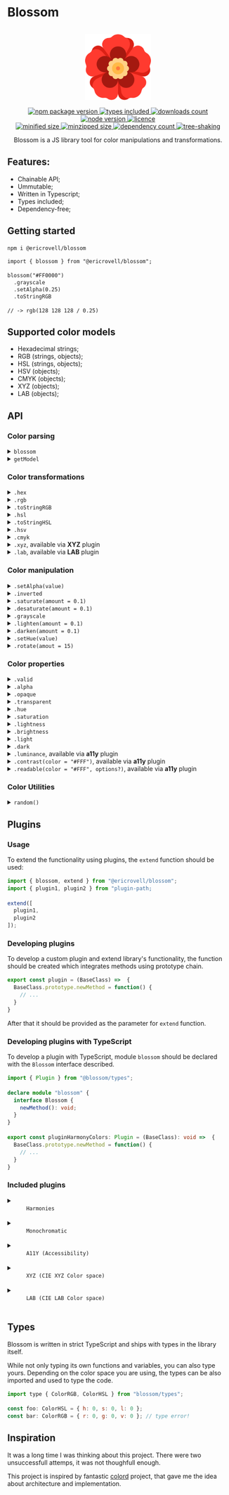 # Blossom

<div align="center">
  <img src="./assets/logo.svg" alt="Flower" width="150px" style="padding: 1em">
</div>

<div align="center">
  <a href="https://www.npmjs.com/package/@ericrovell/blossom">
    <img alt="npm package version" src="https://badgen.net/npm/v/@ericrovell/blossom/" />
  </a>
  <a href="https://www.npmjs.com/package/@ericrovell/blossom">
    <img alt="types included" src="https://badgen.net/npm/types/@ericrovell/blossom/" />
  </a>
  <a href="https://www.npmjs.com/package/@ericrovell/blossom">
    <img alt="downloads count" src="https://badgen.net/npm/dt/@ericrovell/blossom/" />
  </a>
  <a href="https://www.npmjs.com/package/@ericrovell/blossom">
    <img alt="node version" src="https://badgen.net/npm/node/@ericrovell/blossom/" />
  </a>
  <a href="https://www.npmjs.com/package/@ericrovell/blossom">
    <img alt="licence" src="https://badgen.net/npm/license/@ericrovell/blossom/" />
  </a>
</div>

<div align="center">
  <a href="https://bundlephobia.com/package/@ericrovell/blossom">
    <img alt="minified size" src="https://badgen.net/bundlephobia/min/@ericrovell/blossom/" />
  </a>
  <a href="https://bundlephobia.com/package/@ericrovell/blossom">
    <img alt="minzipped size" src="https://badgen.net/bundlephobia/minzip/@ericrovell/blossom/" />
  </a>
  <a href="https://bundlephobia.com/package/@ericrovell/blossom">
    <img alt="dependency count" src="https://badgen.net/bundlephobia/dependency-count/@ericrovell/blossom/" />
  </a>
  <a href="https://bundlephobia.com/package/@ericrovell/blossom">
    <img alt="tree-shaking" src="https://badgen.net/bundlephobia/tree-shaking/@ericrovell/blossom/" />
  </a>
</div>

<p align="center">
Blossom is a JS library tool for color manipulations and transformations.
</p>

## Features:

- Chainable API;
- Ummutable;
- Written in Typescript;
- Types included;
- Dependency-free;

## Getting started

```
npm i @ericrovell/blossom
```

```
import { blossom } from "@ericrovell/blossom";

blossom("#FF0000")
  .grayscale
  .setAlpha(0.25)
  .toStringRGB

// -> rgb(128 128 128 / 0.25)
```

## Supported color models

- Hexadecimal strings;
- RGB (strings, objects);
- HSL (strings, objects);
- HSV (objects);
- CMYK (objects);
- XYZ (objects);
- LAB (objects);

## API

### Color parsing

<details>
  <summary>
    <code>blossom</code>
  </summary>
  
  Parses the given input and creates a new Blossom instance.

  ```js
  import { blossom } from "@ericrovell/blossom";

  // string input
  blossom("#ABC");
  blossom("#AABBCC");
  blossom("#ADCDEF12");
  blossom("rgb(100, 200, 255)");
  blossom("rgba(100, 200, 255, 0.5)");
  blossom("rgba(10% 20% 30% / 35%)");
  blossom("hsl(180, 78%, 87%)");
  blossom("hsla(180, 78%, 87%, 0.5)");
  blossom("hsla(180deg 78% 87% / 50%)");

  // object input
  blossom({ r: 12, g: 34, b: 56 });
  blossom({ r: 12, g: 34, b: 56, a: 1 });
  blossom({ h: 180, s: 50, l: 75 });
  blossom({ h: 180, s: 50, l: 75, a: 1 });
  blossom({ h: 180, s: 50, v: 65 });
  blossom({ h: 180, s: 50, v: 65, a: 1 });
  blossom({ c: 25, m: 50, k: 75, k: 100 });
  blossom({ c: 25, m: 50, k: 75, k: 100, a: 1 });
  ```
</details>

<details>
  <summary>
    <code>getModel</code>
  </summary>

  Parses a color and returns a color model name of the given input.

  ```js
    import { getModel } from "@ericrovell/blossom";

    getModel("#ADC123"); // -> "hex"
    getModel({ r: 13, g: 237, b: 162 }); // -> "rgb"
    getModel("hsl(180deg 50% 50%)"); // -> "hsl"
    getModel("Hi!"); // -> null
  ```
</details>

### Color transformations

<details>
  <summary>
    <code>.hex</code>
  </summary>

  Returns the hexadecimal representation of a color.
  Outputs the modern `#RRGGBBAA` opacity syntax for transparent colors.

  ```js
  blossom("rgb(0, 255, 0)").hex; // -> "#00FF00"
  blossom({ h: 300, s: 100, l: 50 }).hex; // -> "#FF00FF"
  blossom({ r: 255, g: 255, b: 255, a: 0 }).hex; // -> "#FFFFFF00"
  ```
</details>

<details>
  <summary>
    <code>.rgb</code>
  </summary>

  Returns the RGB color model object of a color.

  ```js
  blossom("#ff0000").rgb; // -> { r: 255, g: 0, b: 0, a: 1 }
  blossom({ h: 180, s: 100, l: 50, a: 0.5 }).rgb; // -> { r: 0, g: 255, b: 255, a: 0.5 }
  ```
</details>

<details>
  <summary>
    <code>.toStringRGB</code>
  </summary>

  Returns the RGB color model string of a color.
  Outputs the modern whitespace syntax.

  ```js
  blossom("#ff0000").toStringRGB; // -> "rgb(255 0 0)"
  blossom({ h: 180, s: 100, l: 50, a: 0.5 }).toStringRGB; // -> "rgb(0 255 255 / 0.5)"
  ```
</details>

<details>
  <summary>
    <code>.hsl</code>
  </summary>

  Returns the HSL color space object of a color.

  ```js
  blossom("#ffff00").hsl; // -> { h: 60, s: 100, l: 50, a: 1 }
  blossom("rgba(0, 0, 255, 0.5)").hsl; // -> { h: 240, s: 100, l: 50, a: 0.5 }
  ```
</details>

<details>
  <summary>
    <code>.toStringHSL</code>
  </summary>

  Returns the HSL color space string of a color.
  Outputs the modern whitespace syntax.

  ```js
  blossom("#ffff00").toStringHSL; // -> "hsl(60deg 100% 50%)"
  blossom("rgba(0, 0, 255, 0.5)").toStringHSL; // -> "hsl(240deg 100% 50% / 0.5)"
  ```
</details>

<details>
  <summary>
    <code>.hsv</code>
  </summary>

  Returns the HSV color space object of a color.

  ```js
  blossom("#ffff00").hsv; // -> { h: 60, s: 100, v: 100, a: 1 }
  blossom("rgba(0, 255, 255, 0.5)").hsv; // -> { h: 180, s: 100, v: 100, a: 1 }
  ```
</details>


<details>
  <summary>
    <code>.cmyk</code>
  </summary>

  Returns the CMYK color space object of a color.

  ```js
  blossom("#FFFFFF").cmyk; // -> { c: 0, m: 0, y: 0, k: 0, a: 1 }
  blossom("#555AAA").cmyk; // -> { c: 50, m: 47, y: 0, k: 33, a: 1 }
  ```
</details>

<details>
  <summary>
    <code>.xyz</code>, available via <strong>XYZ</strong> plugin
  </summary>

  Returns the [CIE XYZ](https://www.sttmedia.com/colormodel-xyz) color space object of a color.

  ```js
  blossom("#FFFFFF").xyz; // -> { x: 95.047, y: 100, z: 108.883 a: 1 }
  blossom({ x: 0, y: 0, z: 0 }).hex; // -> "#000000"
  ```
</details>

<details>
  <summary>
    <code>.lab</code>, available via <strong>LAB</strong> plugin
  </summary>

  Returns the [CIE LAB](https://en.wikipedia.org/wiki/CIELAB_color_space) color space object of a color.

  ```js
  blossom("#FFFFFF").lab; // -> { l: 100, a: 0, b: 0, alpha: 1 }
  blossom("#123ABC").lab; // -> { l: 29.95, a: 29.48, b: -72.93, alpha: 1 }
  ```
</details>

### Color manipulation

<details>
  <summary>
    <code>.setAlpha(value)</code>
  </summary>

  Changes the alpha channel value and returns a new `Blossom` instance.

  ```js
  blossom("rgb(0, 0, 0)")
    .setAlpha(0.5)
    .toStringRGB; // -> "rgb(0 0 0 / 0.5)"
  ```
</details>

<details>
  <summary>
    <code>.inverted</code>
  </summary>

  Creates a new `Blossom` instance with an inverted color.

  ```js
  blossom("#aabbcc")
    .inverted
    .hex; // -> "#554433"
  ```
</details>

<details>
  <summary>
    <code>.saturate(amount = 0.1)</code>
  </summary>

  Increases the HSL saturation of a color by the given amount.

  ```js
  blossom("#bf4040")
    .saturate(0.25)
    .hex; // -> "#df2020"

  blossom("hsl(0, 50%, 50%)")
    .saturate(0.5)
    .toStringHSL; // -> "hsl(0deg 100% 50%)"
  ```
</details>

<details>
  <summary>
    <code>.desaturate(amount = 0.1)</code>
  </summary>

  Decreases the HSL saturation of a color by the given amount.

  ```js
  blossom("#df2020")
    .saturate(0.25)
    .hex; // -> "#bf4040"

  blossom("hsl(0, 100%, 50%)")
    .saturate(0.5)
    .toStringHSL; // -> "hsl(0deg 50% 50%)"  
  ```
</details>

<details>
  <summary>
    <code>.grayscale</code>
  </summary>

  Creates a gray color with the same lightness as a source color.
  Same result as `.desaturate(1)`.

  ```js
  blossom("#bf4040")
    .grayscale
    .hex; // -> "#808080"

  blossom("hsl(0, 100%, 50%)")
    .grayscale
    .toStringHSL; // -> "hsl(0deg 0% 50%)"
  ```
</details>

<details>
  <summary>
    <code>.lighten(amount = 0.1)</code>
  </summary>

  Increases the HSL lightness of a color by the given amount.

  ```js
  blossom("#000000")
    .lighten(0.5)
    .hex; // -> "#808080"

  blossom("#223344")
    .lighten(0.3)
    .hex; // -> "#5580aa"

  blossom("hsl(0, 50%, 50%)")
    .lighten(0.5)
    .toStringHSL; // -> "hsl(0deg 50% 100%)"
  ```
</details>

<details>
  <summary>
    <code>.darken(amount = 0.1)</code>
  </summary>

  Decreases the HSL lightness of a color by the given amount.

  ```js
  blossom("#ffffff")
    .darken(0.5)
    .hex; // -> "#808080"

  blossom("#5580aa")
    .darken(0.3)
    .hex; // -> "#223344"

  blossom("hsl(0, 50%, 100%)")
    .lighten(0.5)
    .toStringHSL; // -> "hsl(0, 50%, 50%)"
  ```
</details>

<details>
  <summary>
    <code>.setHue(value)</code>
  </summary>

  Changes the hue value and returns a new `Blossom` instance.

  ```js
  blossom("hsl(90, 50%, 50%)")
    .setHue(180)
    .toStringHSL; // -> "hsl(180deg 50% 50%)"

  blossom("hsl(90, 50%, 50%)")
    .setHue(370)
    .toStringHSL; // -> "hsl(10deg 50% 50%)"
  ```
</details>

<details>
  <summary>
    <code>.rotate(amout = 15)</code>
  </summary>

  Increases the HSL hue value of a color by the given amount.

  ```js
  blossom("hsl(90, 50%, 50%)")
    .rotate(90)
    .toStringHSL; // -> "hsl(180deg 50% 50%)"

  blossom("hsl(90, 50%, 50%)")
    .rotate(-180)
    .toStringHSL; // -> "hsl(270deg 50% 50%)"
  ```
</details>

### Color properties

<details>
  <summary>
    <code>.valid</code>
  </summary>

  Returns a boolean indicating whether or not an input has been parsed successfully.
  On unsuccess, color value defaults to black without error.

  ```js
  blossom("#FFF").valid; // -> true
  blossom("#NaN").valid; // -> false
  blossom("hello").valid; // -> false
  blossom({ r: 0, g: 0, b: 0 }).valid; // -> true
  blossom({ r: 0, g: 0, v: 0 }).valid; // -> false
  ```
</details>

<details>
  <summary>
    <code>.alpha</code>
  </summary>

  Returns an alpha channel value of the color.

  ```js
  blossom("#FFFFFF").alpha; // -> 1
  blossom("rgba(50 100 150 / 0.5)").alpha; // -> 0.5
  ```
</details>

<details>
  <summary>
    <code>.opaque</code>
  </summary>

  Returns a boolean indicating whether or not a color is opaque.

  ```js
  blossom("#FFFFFF").opaque; // -> true
  blossom("rgba(50 100 150 / 0.5)").opaque; // -> false
  ```
</details>

<details>
  <summary>
    <code>.transparent</code>
  </summary>

  Returns a boolean indicating whether or not a color is transparent.

  ```js
  blossom("#FFFFFF").transparent; // -> false
  blossom("rgba(50 100 150 / 0.5)").transparent; // -> true
  ```
</details>

<details>
  <summary>
    <code>.hue</code>
  </summary>

  Returns the Hue value of the number on the color wheel.

  ```js
  blossom("hsl(90deg 50% 50%)").hue; // -> 90
  blossom("hsl(-10deg 50% 50%)").hue; // -> 350
  ```
</details>

<details>
  <summary>
    <code>.saturation</code>
  </summary>

  Returns the saturation value of the number.

  ```js
  blossom("hsl(90deg 50% 50%)").saturation; // -> 0.5
  blossom("hsl(-10deg 98% 50%)").saturation; // -> 0.98
  ```
</details>

<details>
  <summary>
    <code>.lightness</code>
  </summary>

  Returns the lightness value of the number.

  ```js
  blossom("hsl(90deg 50% 50%)").lightness; // -> 0.5
  blossom("hsl(-10deg 50% 46%)").lightness; // -> 0.46
  ```
</details>

<details>
  <summary>
    <code>.brightness</code>
  </summary>

  Returns the brightness of a color in range [0; 1].
  The calculation logic is modified from [Web Content Accessibility Guidelines](https://www.w3.org/TR/AERT/#color-contrast).

  ```js
  blossom("#000000").brightness; // -> 0
  blossom("#808080").brightness; // -> 0.5
  blossom("#FFFFFF").brightness; // -> 1
  ```
</details>

<details>
  <summary>
    <code>.light</code>
  </summary>

  A Boolean indicator whether or not a color is light (brightness >= 0.5).

  ```js
  blossom("#000000").light; // -> false
  blossom("#808080").light; // -> true
  blossom("#FFFFFF").light; // -> true
  ```
</details>

<details>
  <summary>
    <code>.dark</code>
  </summary>

  A Boolean indicator whether or not a color is dark (brightness < 0.5).

  ```js
  blossom("#000000").dark; // -> true
  blossom("#808080").dark; // -> false
  blossom("#FFFFFF").dark; // -> false
  ```
</details>

<details>
  <summary>
    <code>.luminance</code>, available via <strong>a11y</strong> plugin
  </summary>

  Returns the relative luminance of a color, normalized to range [0, 1] as from pure black to pure white according to [WCAG 2.0](https://www.w3.org/TR/WCAG20/#relativeluminancedef).

  ```js
  blossom("#000000").luminance; // 0
  blossom("#808080").luminance; // 0.22
  blossom("#ffffff").luminance; // 1
  ```
</details>

<details>
  <summary>
    <code>.contrast(color = "#FFF")</code>, available via <strong>a11y</strong> plugin
  </summary>

  Calculates a contrast ratio for a pair of colors.
  
  The luminance difference lies in range [1 (white on white), 21 (black on white)]. [WCAG](https://webaim.org/articles/contrast/) required a ratio at least 4.5 for normal text and 3:1 for large one.

  ```js
  blossom("#000000").contrast(); // 21 (black on white)
  blossom("#ffffff").contrast("#000000"); // 21 (white on black)
  blossom("#777777").contrast(); // 4.47 (gray on white)
  blossom("#ff0000").contrast(); // 3.99 (red on white)
  blossom("#0000ff").contrast("#ff000"); // 2.14 (blue on red)
  ```
</details>

<details>
  <summary>
    <code>.readable(color = "#FFF", options?)</code>, available via <strong>a11y</strong> plugin
  </summary>

  Checks that a background and text color pair is readable according to [WCAG 2.0 Contrast and Color Requirements](https://webaim.org/articles/contrast/).

  ```js
  blossom("#000000").isReadable(); // true (normal black text on white bg conforms to WCAG AA)
  blossom("#777777").isReadable(); // false (normal gray text on white bg conforms to WCAG AA)
  blossom("#ffffff").isReadable("#000000"); // true (normal white text on black bg conforms to WCAG AA)
  blossom("#e60000").isReadable("#ffff47", { level: "AAA" }); // false (normal red text on yellow bg does not conform to WCAG AAA)
  blossom("#e60000").isReadable("#ffff47", { level: "AAA", size: "large" }); // true (large red text on yellow bg conforms to WCAG AAA)
  ```
</details>

### Color Utilities

<details>
  <summary>
    <code>random()</code>
  </summary>

  Creates new instance with a random color.

  ```js
  import { random } from "@ericrovell/blossom";

  random().hex; // -> "#01C8EC"
  random().setAlpha(0.5).rgb; // -> { r: 13, g: 237, b: 162, a: 0.5 }
  ```
</details>

## Plugins

### Usage

To extend the functionality using plugins, the `extend` function should be used:

```js
import { blossom, extend } from "@ericrovell/blossom";
import { plugin1, plugin2 } from "plugin-path;

extend([
  plugin1,
  plugin2
]);
```

### Developing plugins

To develop a custom plugin and extend library's functionality, the function should be created which integrates methods using prototype chain.

```js
export const plugin = (BaseClass) =>  {
  BaseClass.prototype.newMethod = function() {
    // ...
  }
}
```

After that it should be provided as the parameter for `extend` function.

### Developing plugins with TypeScript

To develop a plugin with TypeScript, module `blossom` should be declared with the `Blossom` interface described.

```ts
import { Plugin } from "@blossom/types";

declare module "blossom" {
  interface Blossom {
    newMethod(): void;
  }
}

export const pluginHarmonyColors: Plugin = (BaseClass): void =>  {
  BaseClass.prototype.newMethod = function() {
    // ...
  }
}
```

### Included plugins

<details>
  <summary>
    <code>
      Harmonies
    </code>
  </summary>

  Provides functionatity to generate [harmony colors](https://en.wikipedia.org/wiki/Harmony_(color)).

  Available harmony pallets:

  - analogous;
  - complimentary;
  - double-split-comlimentary;
  - rectangle;
  - tetradic;
  - triadic;
  - split-complimentary;

  ```js
  import { blossom, extends } from "@ericrovell/blossom";
  import { pluginHarmonies } from "blossom/plugins/harmonies";

  extend([ pluginHarmonies ]);

  const color = blossom("FF0000");

  color.harmonies("analogous")
    .map(color => color.hex); // -> [ "#FF0080", "#FF0000", "#FF8000"]
  color.harmonies("complimentary")
    .map(color => color.hex); // -> [ "#FF0000", "#00FFFF" ]
  color.harmonies("double-split-complimentary")
    .map(color => color.hex); // -> [ "#FF0080", "#FF0000", "#FF8000", "#00FF80", "#0080FF" ]
  color.harmonies("rectangle")
    .map(color => color.hex); // -> [ "#FF0000", "#FFFF00", "#00FFFF", "#0000FF" ]
  color.harmonies("tetradic")
    .map(color => color.hex); // -> [ "#FF0000", "#80FF00", "#00FFFF", "#8000FF" ]
  color.harmonies("triadic"  )
    .map(color => color.hex); // -> [ "#FF0000", "#00FF00", "#0000FF" ]
  color.harmonies("split-complimentary")
    .map(color => color.hex); // -> [ "#FF0000", "#00FF80", "#0080FF" ]
  ```

  Harmony color schemes type is available for import:

  ```ts
  import type { Harmony } from "@ericrovell/blossom/plugins/harmonies";
  
  const harmony: Harmony = "analogous";
  const notHarmony: Harmony = "round"; // TypeError
  ```
</details>

<details>
  <summary>
    <code>
      Monochromatic
    </code>
  </summary>

  Provides functionatity to generate [monochromatic colors](https://en.wikipedia.org/wiki/Monochromatic_color) as:

  - Tints;
  - Shades;
  - Tones.

  ```js
  import { blossom, extends } from "@ericrovell/blossom";
  import { pluginMonochromatic } from "blossom/plugins/monochromatic";

  extend([ pluginMonochromatic ]);

  const color = blossom("FF0000");

  color.tints(4).map(tint => tint.hex); // -> [ "#FF0000", "#FF4242", "#FF8585", "#FFC7C7", "#FFFFFF" ]
  color.shades(4).map(shade => shade.hex); // -> [ "#FF0000", "#BD0000", "#7A0000", "#380000", "#000000" ]
  color.tones(4).map(tone => tone.hex); // -> [ "#FF0000", "#DF2020", "#BF4040", "#9F6060", "#808080" ]
  ```

  The original color is always included as first palette item.

  If there is not enough space between colors to generate **required** number of colors, less number of colors will be generated. For example, generating 10 shades for `#050505` is not practical as `#000000` is too close and all shades will be indistinguishable:

  ```js
  import { blossom, extends } from "@ericrovell/blossom";
  import { pluginMonochromatic } from "blossom/plugins/monochromatic";

  extend([ pluginMonochromatic ]);

  blossom("#FAFAFA").tints(10).map(tint => tint.hex); // -> [ "#FAFAFA", "#FDFDFD", "#FFFFFF" ]
  blossom("#050505").shades(10).map(shade => shade.hex); // -> [ "#050505", "#020202", "#000000" ]
  blossom("#827D7D").tones(10).map(tone => tone.hex); // -> [ "#827D7D", "#817E7E", "#808080" ]
  ```
</details>

<details>
  <summary>
    <code>
      A11Y (Accessibility)
    </code>
  </summary>

  Adds accessibility and color contrast utilities working according to [Web Content Accessibility Guidelines 2.0](https://www.w3.org/TR/WCAG20/).

  ```js
  import { blossom, extend } from "@ericrovell/blossom";
  import { pluginA11Y } from "@ericrovell/blossom/plugins/a11y";

  extend([ pluginA11Y ]);

  blossom("#000000").luminance; // 0
  blossom("#CCDDEE").luminance; // 0.71
  blossom("#FFFFFF").luminance; // 1

  blossom("#000000").contrast(); // 21 (black on white)
  blossom("#FFFFFF").contrast("#000000"); // 21 (white on black)
  blossom("#0000ff").contrast("#FF000"); // 2.14 (blue on red)

  blossom("#000000").readable(); // true (black on white)
  blossom("#FFFFFF").readable("#000000"); // true (white on black)
  blossom("#777777").readable(); // false (gray on white)
  blossom("#E60000").readable("#FFFF47"); // true (normal red text on yellow bg conforms to WCAG AA)
  blossom("#E60000").readable("#FFFF47", { level: "AAA" }); // false (normal red text on yellow bg does not conform to WCAG AAA)
  blossom("#E60000").readable("#FFFF47", { level: "AAA", size: "large" }); // true (large red text on yellow bg conforms to WCAG AAA)
  ```

</details>

<details>
  <summary>
    <code>
      XYZ (CIE XYZ Color space)
    </code>
  </summary>

  Adds support of [CIE XYZ](https://www.sttmedia.com/colormodel-xyz) color model.

  ```js
  import { blossom, extend } from "@ericrovell/blossom";
  import { pluginXYZ } from "@ericrovell/blossom/plugins/xyz";

  extend([ pluginXYZ ]);

  blossom("#FFFFFF").xyz; // -> { x: 95.047, y: 100, z: 108.883, a: 1 }
  blossom({ x: 0, y: 0, z: 0 }).hex; // -> "#000000"
  ```

</details>

<details>
  <summary>
    <code>
      LAB (CIE LAB Color space)
    </code>
  </summary>

  Adds support of [CIE LAB](https://en.wikipedia.org/wiki/CIELAB_color_space) color model.

  ```js
  import { blossom, extend } from "@ericrovell/blossom";
  import { pluginLAB } from "@ericrovell/blossom/plugins/lab";

  extend([ pluginLAB ]);

  blossom({ l: 29.95, a: 29.48, b: -72.93 }).hex; // "#123ABC"
  blossom("#FFFFFF").lab; // { l: 100, a: 0, b: 0, alpha: 1 }
  ```

</details>

## Types

Blossom is written in strict TypeScript and ships with types in the library itself.

While not only typing its own functions and variables, you can also type yours. Depending on the color space you are using, the types can be also imported and used to type the code.

```js
import type { ColorRGB, ColorHSL } from "blossom/types";

const foo: ColorHSL = { h: 0, s: 0, l: 0 };
const bar: ColorRGB = { r: 0, g: 0, v: 0 }; // type error!
```

## Inspiration

It was a long time I was thinking about this project. There were two unsuccessfull attemps, it was not thoughfull enough.

This project is inspired by fantastic [colord](https://github.com/omgovich/colord) project, that gave me the idea about architecture and implementation.
